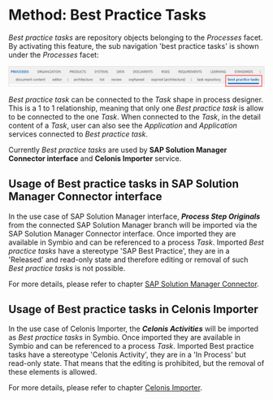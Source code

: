 # Method: Best Practice Tasks

_Best practice tasks_ are repository objects belonging to the _Processes_ facet.
By activating this feature, the sub navigation 'best practice tasks' is shown under the _Processes_ facet:

![screen](../media/best_practice_tasks.png)

 _Best practice task_ can be connected to the _Task_ shape in process designer. This is a 1 to 1 relationship, meaning that only one _Best practice task_ is allow to be connected to the one _Task_.
 When connected to the _Task_, in the detail content of a _Task_, user can also see the _Application_ and _Application_ services connected to _Best practice task_.

Currently _Best practice tasks_ are used by **SAP Solution Manager Connector interface** and **Celonis Importer** service.

## Usage of Best practice tasks in SAP Solution Manager Connector interface

 In the use case of SAP Solution Manager interface, ***Process Step Originals*** from the connected SAP Solution Manager branch will be imported via the SAP Solution Manager Connector interface. Once imported they are available in Symbio and can be referenced to a process _Task_. Imported _Best practice tasks_ have a stereotype 'SAP Best Practice', they are in a 'Released' and read-only state and therefore editing or removal of such _Best practice tasks_ is not possible.

For more details, please refer to chapter [SAP Solution Manager Connector](https://docs.symbioworld.com/admin/services/sap-solution-manager-connector/Introduction_Overview/).  

## Usage of Best practice tasks in Celonis Importer

In the use case of Celonis Importer, the ***Celonis Activities*** will be imported as _Best practice tasks_ in Symbio. Once imported they are available in Symbio and can be referenced to a process _Task_. Imported Best practice tasks have a stereotype 'Celonis Activity', they are in a 'In Process' but read-only state. That means that the editing is prohibited, but the removal of these elements is allowed.

For more details, please refer to chapter [Celonis Importer](https://docs.symbioworld.com/admin/services/celonis-importer/usage/).
